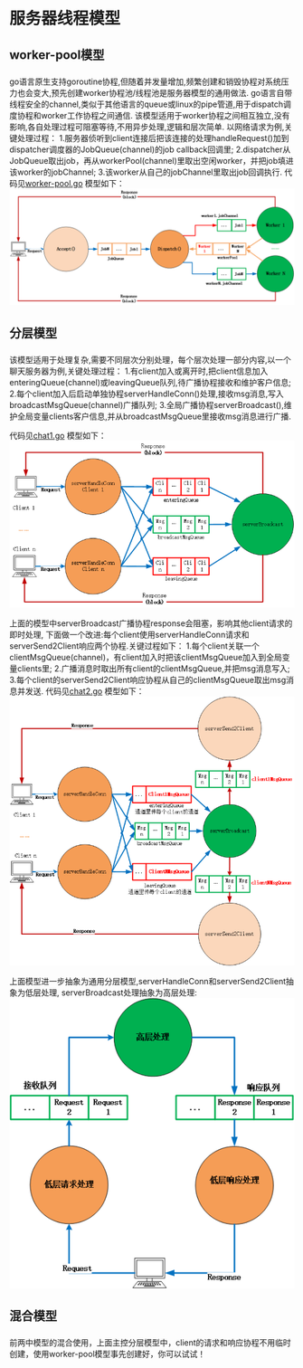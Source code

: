 
# 服务器线程模型

## worker-pool模型

### 
go语言原生支持goroutine协程,但随着并发量增加,频繁创建和销毁协程对系统压力也会变大,预先创建worker协程池/线程池是服务器模型的通用做法.
go语言自带线程安全的channel,类似于其他语言的queue或linux的pipe管道,用于dispatch调度协程和worker工作协程之间通信.
该模型适用于worker协程之间相互独立,没有影响,各自处理过程可阻塞等待,不用异步处理,逻辑和层次简单.
以网络请求为例,关键处理过程：
  1.服务器侦听到client连接后把该连接的处理handleRequest()加到dispatcher调度器的JobQueue(channel)的job callback回调里;
  2.dispatcher从JobQueue取出job，再从workerPool(channel)里取出空闲worker，并把job填进该worker的jobChannel;
  3.该worker从自己的jobChannel里取出job回调执行.
代码见[worker-pool.go](https://github.com/larkguo/Architecture/blob/master/Server/worker-pool.go)
模型如下：
    ![image](https://github.com/larkguo/Architecture/blob/master/Server/worker-pool.png)   


## 分层模型

### 
该模型适用于处理复杂,需要不同层次分别处理，每个层次处理一部分内容,以一个聊天服务器为例,关键处理过程：
  1.有client加入或离开时,把client信息加入enteringQueue(channel)或leavingQueue队列,待广播协程接收和维护客户信息;
  2.每个client加入后启动单独协程serverHandleConn()处理,接收msg消息,写入broadcastMsgQueue(channel)广播队列;
  3.全局广播协程serverBroadcast(),维护全局变量clients客户信息,并从broadcastMsgQueue里接收msg消息进行广播.
  
代码见[chat1.go](https://github.com/larkguo/Architecture/blob/master/Server/chat1.go)
模型如下：
    ![image](https://github.com/larkguo/Architecture/blob/master/Server/chat1-thread.png)  
 
 
上面的模型中serverBroadcast广播协程response会阻塞，影响其他client请求的即时处理,
下面做一个改进:每个client使用serverHandleConn请求和serverSend2Client响应两个协程.关键过程如下：
  1.每个client关联一个clientMsgQueue(channel)，有client加入时把该clientMsgQueue加入到全局变量clients里;
  2.广播消息时取出所有client的clientMsgQueue,并把msg消息写入;
  3.每个client的serverSend2Client响应协程从自己的clientMsgQueue取出msg消息并发送.
代码见[chat2.go](https://github.com/larkguo/Architecture/blob/master/Server/chat2.go)
模型如下：
    ![image](https://github.com/larkguo/Architecture/blob/master/Server/chat2-thread.png)  

上面模型进一步抽象为通用分层模型,serverHandleConn和serverSend2Client抽象为低层处理,
serverBroadcast处理抽象为高层处理:
    ![image](https://github.com/larkguo/Architecture/blob/master/Server/chat2-abstract.png)  

## 混合模型
### 
前两中模型的混合使用，上面主控分层模型中，client的请求和响应协程不用临时创建，使用worker-pool模型事先创建好，你可以试试！

